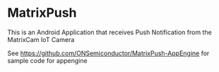 # MatrixPush
This is an Android Application that receives Push Notification from the MatrixCam IoT Camera

See https://github.com/ONSemiconductor/MatrixPush-AppEngine for sample code for appengine
